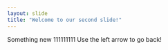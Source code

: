 ```yaml
---
layout: slide
title: "Welcome to our second slide!"
---
```

Something new 111111111
Use the left arrow to go back!
